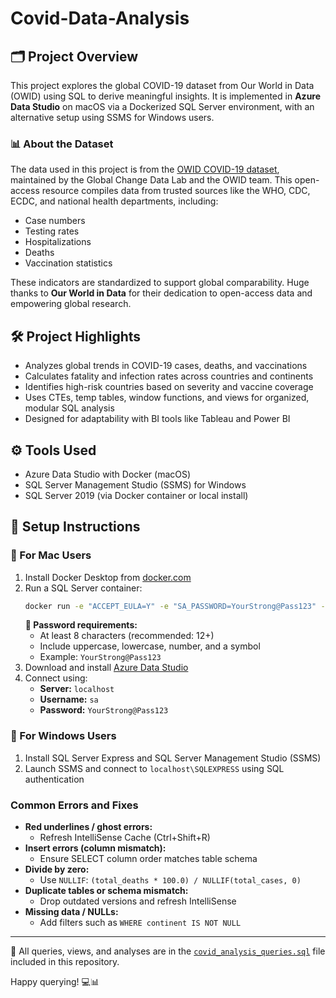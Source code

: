 # Covid-Data-Analysis

## 🗂️ Project Overview

This project explores the global COVID-19 dataset from Our World in Data (OWID) using SQL to derive meaningful insights. It is implemented in **Azure Data Studio** on macOS via a Dockerized SQL Server environment, with an alternative setup using SSMS for Windows users.

### 📊 About the Dataset
The data used in this project is from the [OWID COVID-19 dataset](https://docs.owid.io/projects/covid/en/latest/dataset.html), maintained by the Global Change Data Lab and the OWID team. This open-access resource compiles data from trusted sources like the WHO, CDC, ECDC, and national health departments, including:
- Case numbers
- Testing rates
- Hospitalizations
- Deaths
- Vaccination statistics

These indicators are standardized to support global comparability.
Huge thanks to **Our World in Data** for their dedication to open-access data and empowering global research.

## 🛠️ Project Highlights
- Analyzes global trends in COVID-19 cases, deaths, and vaccinations
- Calculates fatality and infection rates across countries and continents
- Identifies high-risk countries based on severity and vaccine coverage
- Uses CTEs, temp tables, window functions, and views for organized, modular SQL analysis
- Designed for adaptability with BI tools like Tableau and Power BI

## ⚙️ Tools Used
- Azure Data Studio with Docker (macOS)
- SQL Server Management Studio (SSMS) for Windows
- SQL Server 2019 (via Docker container or local install)

## 🔧 Setup Instructions

### 📌 For Mac Users
1. Install Docker Desktop from [docker.com](https://www.docker.com/products/docker-desktop)
2. Run a SQL Server container:
   ```bash
   docker run -e "ACCEPT_EULA=Y" -e "SA_PASSWORD=YourStrong@Pass123" -p 1433:1433 --name sql_server_container -d mcr.microsoft.com/mssql/server:2019-latest
   ```
   **🔐 Password requirements:**
   - At least 8 characters (recommended: 12+)
   - Include uppercase, lowercase, number, and a symbol
   - Example: `YourStrong@Pass123`
3. Download and install [Azure Data Studio](https://learn.microsoft.com/en-us/sql/azure-data-studio/download-azure-data-studio)
4. Connect using:
   - **Server:** `localhost`
   - **Username:** `sa`
   - **Password:** `YourStrong@Pass123`

### 📌 For Windows Users
1. Install SQL Server Express and SQL Server Management Studio (SSMS)
2. Launch SSMS and connect to `localhost\SQLEXPRESS` using SQL authentication

### Common Errors and Fixes
- **Red underlines / ghost errors:**
  - Refresh IntelliSense Cache (Ctrl+Shift+R)
- **Insert errors (column mismatch):**
  - Ensure SELECT column order matches table schema
- **Divide by zero:**
  - Use `NULLIF`: `(total_deaths * 100.0) / NULLIF(total_cases, 0)`
- **Duplicate tables or schema mismatch:**
  - Drop outdated versions and refresh IntelliSense
- **Missing data / NULLs:**
  - Add filters such as `WHERE continent IS NOT NULL`

---

🔎 All queries, views, and analyses are in the [`covid_analysis_queries.sql`](./covid_analysis_queries.sql) file included in this repository.

Happy querying! 💻📊
